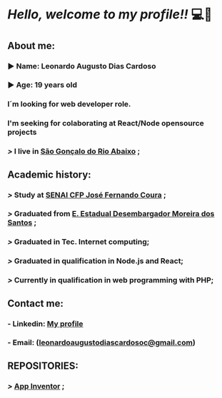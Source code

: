 
# ***Hello, welcome to my profile!!*** :computer::brain:

## About me:

### :arrow_forward: **Name**: Leonardo Augusto Dias Cardoso

### :arrow_forward: **Age**: 19 years old

### I´m looking for web developer role.

### I'm seeking for colaborating at React/Node opensource projects

### ***>*** I live in [**São Gonçalo do Rio Abaixo**](https://goo.gl/maps/ES6ucZyVt4QQm1Sh8) ;

## Academic history:

### ***>*** Study at [**SENAI CFP José Fernando Coura**](https://goo.gl/maps/gFho9NV2kCMmVZ1i6) ;

### ***>*** Graduated from [**E. Estadual Desembargador Moreira dos Santos**](https://goo.gl/maps/wReTpEk7BTFAXj4UA) ;

### ***>*** Graduated in Tec. Internet computing;

### ***>*** Graduated in qualification in Node.js and React;

### ***>*** Currently in qualification in web programming with PHP;

## Contact me:

### - Linkedin: [**My profile**](https://www.linkedin.com/in/leonardo-augusto-01290531a/)
### - Email: (leonardoaugustodiascardosoc@gmail.com)


## REPOSITORIES:


### ***>*** [**App Inventor**](https://github.com/Leonardo2745/App-Inventor) ;


